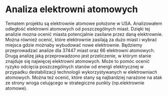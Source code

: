# Analiza elektrowni atomowych
Tematem projektu są elektrownie atomowe położone w USA. Analizowałem odległość elektrowni atomowych od poszczególnych miast. Dzięki tej analizie mozna ocenić miasta potencjalnie zasilane przez daną elektrownie. Można również ocenić, które elektrownie zasilają za dużo miast i wybrać miejsca gdzie możnaby wybudować nowe elektrownie. Będziemy przeprowadzać analize dla 37447 miast oraz 66 elektrowni atomowych. Drugą analizę jaką przeprowadzono jest przeliczenie, w którym stanie znajduje się najwięcej elektrowni atomowych. Może to pomóc ocenić ryzyko odcięcia poszczególnych stanów od energii elektrycznej w przypadku destabilizacji technologii wykorzystywanych w elektrowniach atomowych. Można też ocenić, które stany są najbardziej narażone na atak ze strony wroga celującego w strategiczne punkty (np.elektrownie atomowe).
